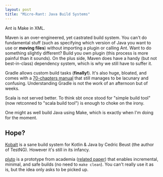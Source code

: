 ```yaml
---
layout: post
title: "Micro-Rant: Java Build Systems"
---
```


Ant is Make in XML.

Maven is an over-engineered, yet castrated build system. You can't do
fundamental stuff (such as specifying which version of Java you want to use or
**moving files**) without importing a plugin or calling Ant. Want to do something
slightly different? Build you own plugin (this process is more painful than it
sounds). On the plus side, Maven does have a handy (but not best-in-class)
dependency system, which is why we still have to suffer it.

Gradle allows custom build tasks (**finally!**). It's also huge, bloated, and
comes with a [70-chapters manual][gradman] that still manages to be lacunary and
confusing. Understanding Gradle is not the work of an afternoon but of weeks.

[gradman]: https://docs.gradle.org/current/userguide/userguide.html

Scala is not served better. To think sbt once stood for "simple build
tool" (now retconned to "scala build tool") is enough to choke on the irony.

One might as well build Java using Make, which is exactly when I'm doing for the
moment.

## Hope?

[Kobalt][kobalt] is a sane build system for Kotlin & Java by Cedric Beust (the
author of TestNG). However it's still in its infancy.
  
[pluto][pluto] is a prototype from academia ([related paper][pluto-paper])
that enables incremental, minimal, and safe builds (no need to `make clean`).
You can't really use it as is, but the idea only asks to be picked up.

[kobalt]: http://beust.com/kobalt/
[pluto]: http://pluto-build.github.io/
[pluto-paper]: http://www.informatik.uni-marburg.de/~seba/publications/pluto-incremental-build.pdf
